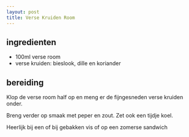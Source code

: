 ```yaml
---
layout: post
title: Verse Kruiden Room
---
```


##  ingredienten 
* 100ml verse room
* verse kruiden: bieslook, dille en koriander

##  bereiding 
Klop de verse room half op en meng er de fijngesneden verse kruiden onder. 

Breng verder op smaak met peper en zout. Zet ook een tijdje koel.

Heerlijk bij een  of bij gebakken vis of op een zomerse  sandwich


